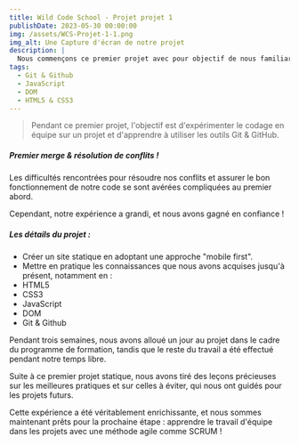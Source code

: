```yaml
---
title: Wild Code School - Projet projet 1
publishDate: 2023-05-30 00:00:00
img: /assets/WCS-Projet-1-1.png
img_alt: Une Capture d'écran de notre projet
description: |
  Nous commençons ce premier projet avec pour objectif de nous familiariser avec les enjeux du travail collaboratif et de l'expérimentation en groupe d'un systeme de version de contrôle.
tags:
  - Git & Github
  - JavaScript
  - DOM
  - HTML5 & CSS3
---
```


> Pendant ce premier projet, l'objectif est d'expérimenter le codage en équipe sur un projet et d'apprendre à utiliser les outils Git & GitHub.

##### Premier merge & résolution de conflits !

Les difficultés rencontrées pour résoudre nos conflits et assurer le bon fonctionnement de notre code se sont avérées compliquées au premier abord.

Cependant, notre expérience a grandi, et nous avons gagné en confiance !

##### Les détails du projet :

- Créer un site statique en adoptant une approche "mobile first".
- Mettre en pratique les connaissances que nous avons acquises jusqu'à présent, notamment en :
- HTML5
- CSS3
- JavaScript
- DOM
- Git & Github

Pendant trois semaines, nous avons alloué un jour au projet dans le cadre du programme de formation, tandis que le reste du travail a été effectué pendant notre temps libre.

Suite à ce premier projet statique, nous avons tiré des leçons précieuses sur les meilleures pratiques et sur celles à éviter, qui nous ont guidés pour les projets futurs.

Cette expérience a été véritablement enrichissante, et nous sommes maintenant prêts pour la prochaine étape : apprendre le travail d'équipe dans les projets avec une méthode agile comme SCRUM !
